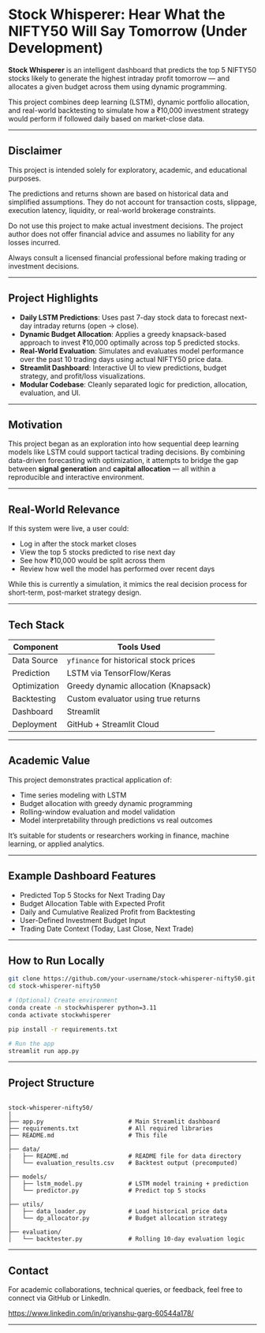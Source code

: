 # Stock Whisperer: Hear What the NIFTY50 Will Say Tomorrow (Under Development)

**Stock Whisperer** is an intelligent dashboard that predicts the top 5 NIFTY50 stocks likely to generate the highest intraday profit tomorrow — and allocates a given budget across them using dynamic programming.

This project combines deep learning (LSTM), dynamic portfolio allocation, and real-world backtesting to simulate how a ₹10,000 investment strategy would perform if followed daily based on market-close data.

---

## Disclaimer
This project is intended solely for exploratory, academic, and educational purposes.

The predictions and returns shown are based on historical data and simplified assumptions. They do not account for transaction costs, slippage, execution latency, liquidity, or real-world brokerage constraints.

Do not use this project to make actual investment decisions.
The project author does not offer financial advice and assumes no liability for any losses incurred.

Always consult a licensed financial professional before making trading or investment decisions.

---

## Project Highlights

- **Daily LSTM Predictions**: Uses past 7-day stock data to forecast next-day intraday returns (open → close).
- **Dynamic Budget Allocation**: Applies a greedy knapsack-based approach to invest ₹10,000 optimally across top 5 predicted stocks.
- **Real-World Evaluation**: Simulates and evaluates model performance over the past 10 trading days using actual NIFTY50 price data.
- **Streamlit Dashboard**: Interactive UI to view predictions, budget strategy, and profit/loss visualizations.
- **Modular Codebase**: Cleanly separated logic for prediction, allocation, evaluation, and UI.

---

## Motivation

This project began as an exploration into how sequential deep learning models like LSTM could support tactical trading decisions. By combining data-driven forecasting with optimization, it attempts to bridge the gap between **signal generation** and **capital allocation** — all within a reproducible and interactive environment.

---

## Real-World Relevance

If this system were live, a user could:
- Log in after the stock market closes
- View the top 5 stocks predicted to rise next day
- See how ₹10,000 would be split across them
- Review how well the model has performed over recent days

While this is currently a simulation, it mimics the real decision process for short-term, post-market strategy design.

---

## Tech Stack

| Component      | Tools Used                             |
|----------------|----------------------------------------|
| Data Source     | `yfinance` for historical stock prices |
| Prediction      | LSTM via TensorFlow/Keras              |
| Optimization    | Greedy dynamic allocation (Knapsack)   |
| Backtesting     | Custom evaluator using true returns    |
| Dashboard       | Streamlit                              |
| Deployment      | GitHub + Streamlit Cloud               |

---

## Academic Value

This project demonstrates practical application of:
- Time series modeling with LSTM
- Budget allocation with greedy dynamic programming
- Rolling-window evaluation and model validation
- Model interpretability through predictions vs real outcomes

It’s suitable for students or researchers working in finance, machine learning, or applied analytics.

---

## Example Dashboard Features

- Predicted Top 5 Stocks for Next Trading Day
- Budget Allocation Table with Expected Profit
- Daily and Cumulative Realized Profit from Backtesting
- User-Defined Investment Budget Input
- Trading Date Context (Today, Last Close, Next Trade)

---

## How to Run Locally

```bash
git clone https://github.com/your-username/stock-whisperer-nifty50.git
cd stock-whisperer-nifty50

# (Optional) Create environment
conda create -n stockwhisperer python=3.11
conda activate stockwhisperer

pip install -r requirements.txt

# Run the app
streamlit run app.py
```

---

## Project Structure

```

stock-whisperer-nifty50/
│
├── app.py                        # Main Streamlit dashboard
├── requirements.txt              # All required libraries
├── README.md                     # This file
│
├── data/
|   ├── README.md                 # README file for data directory
│   └── evaluation_results.csv    # Backtest output (precomputed)
│
├── models/
│   ├── lstm_model.py             # LSTM model training + prediction
│   └── predictor.py              # Predict top 5 stocks
│
├── utils/
│   ├── data_loader.py            # Load historical price data
│   └── dp_allocator.py           # Budget allocation strategy
│
├── evaluation/
│   └── backtester.py             # Rolling 10-day evaluation logic

```

---

## Contact

For academic collaborations, technical queries, or feedback, feel free to connect via GitHub or LinkedIn.

https://www.linkedin.com/in/priyanshu-garg-60544a178/

---
